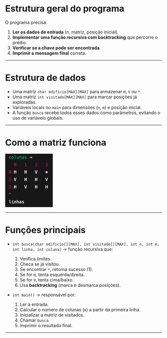 # Estrutura geral do programa

O programa precisa:

1. **Ler os dados de entrada** (n, matriz, posição inicial).
2. **Implementar uma função recursiva com backtracking** que percorre o prédio.
3. **Verificar se a chave pode ser encontrada**.
4. **Imprimir a mensagem final** correta.

---

# Estrutura de dados

* Uma matriz `char edificio[MAX][MAX]` para armazenar `H`, `V` ou `*`.
* Uma matriz `int visitado[MAX][MAX]` para marcar posições já exploradas.
* Variáveis locais no `main` para dimensões (`n`, `m`) e posição inicial.
* A função `busca` recebe todos esses dados como parâmetros, evitando o uso de variáveis globais.

---

# Como a matriz funciona

![alt text](image.png)

---

# Funções principais

* `int busca(char edificio[][MAX], int visitado[][MAX], int n, int m, int linha, int coluna)` → função recursiva que:

  1. Verifica limites.
  2. Checa se já visitou.
  3. Se encontrar `*`, retorna sucesso (1).
  4. Se for `H`, tenta esquerda/direita.
  5. Se for `V`, tenta cima/baixo.
  6. Usa **backtracking** (marca e desmarca posições).

* `int main()` → responsável por:

  1. Ler a entrada.
  2. Calcular o número de colunas (`m`) a partir da primeira linha.
  3. Inicializar a matriz de visitados.
  4. Chamar `busca`.
  5. Imprimir o resultado final.

---
